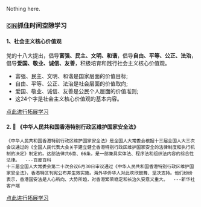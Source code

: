 Nothing here.

### 🇨🇳抓住时间空隙学习
#### 1、社会主义核心价值观
党的十八大提出，倡导**富强、民主、文明、和谐**，倡导**自由、平等、公正、法治**，倡导**爱国、敬业、诚信、友善**，积极培育和践行社会主义核心价值观。
- 富强、民主、文明、和谐是国家层面的价值目标;
- 自由、平等、公正、法治是社会层面的价值取向;
- 爱国、敬业、诚信、友善是公民个人层面的价值准则;
- 这24个字是社会主义核心价值观的基本内容。

[点此进行拓展学习](https://baike.baidu.com/item/%E7%A4%BE%E4%BC%9A%E4%B8%BB%E4%B9%89%E6%A0%B8%E5%BF%83%E4%BB%B7%E5%80%BC%E8%A7%82/3271832)

#### 2. 🎉 《中华人民共和国香港特别行政区维护国家安全法》
    《中华人民共和国香港特别行政区维护国家安全法》是全国人大常委会根据十三届全国人大三次会议通过的《全国人民代表大会关于建立健全香港特别行政区维护国家安全的法律制度和执行机制的决定》制定的。这部法律共6章、66条，是一部兼具实体法、程序法和组织法内容的综合性法律。  ---百度百科
    十三届全国人大常委会第二十次会议6月30日审议通过《中华人民共和国香港特别行政区维护国家安全法》，香港特区刊宪公布并生效实施。海外华侨华人对此欢欣鼓舞、坚决支持。他们纷纷表示，香港国安法是人心所向、大势所趋，对香港繁荣稳定和长治久安意义重大。  ---新华社客户端
[点此进行拓展学习](https://baike.baidu.com/item/%E4%B8%AD%E5%8D%8E%E4%BA%BA%E6%B0%91%E5%85%B1%E5%92%8C%E5%9B%BD%E9%A6%99%E6%B8%AF%E7%89%B9%E5%88%AB%E8%A1%8C%E6%94%BF%E5%8C%BA%E7%BB%B4%E6%8A%A4%E5%9B%BD%E5%AE%B6%E5%AE%89%E5%85%A8%E6%B3%95/50819349?fromtitle=%E9%A6%99%E6%B8%AF%E5%9B%BD%E5%AE%89%E6%B3%95&fromid=50975186&fr=aladdin)
